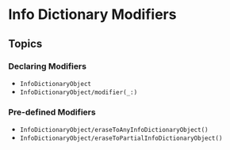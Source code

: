 # Info Dictionary Modifiers

## Topics

### Declaring Modifiers
- ``InfoDictionaryObject``
- ``InfoDictionaryObject/modifier(_:)``

### Pre-defined Modifiers
- ``InfoDictionaryObject/eraseToAnyInfoDictionaryObject()``
- ``InfoDictionaryObject/eraseToPartialInfoDictionaryObject()``